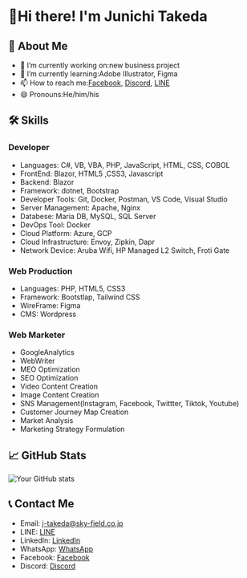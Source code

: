 # 👋Hi there! I'm Junichi Takeda

## 👤 About Me
- 🔭 I’m currently working on:new business project
- 🌱 I’m currently learning:Adobe Illustrator, Figma
- 📫 How to reach me:[Facebook](https://www.facebook.com/j.takeda77?locale=ja_JP), [Discord](https://discord.com/users/1004192324076699788), [LINE](https://line.me/ti/p/KaTvFcbhCR)
- 😄 Pronouns:He/him/his  

## 🛠 Skills
### Developer
- Languages: C#, VB, VBA, PHP, JavaScript, HTML, CSS, COBOL
- FrontEnd: Blazor, HTML5 ,CSS3, Javascript
- Backend: Blazor
- Framework: dotnet, Bootstrap
- Developer Tools: Git, Docker, Postman, VS Code, Visual Studio
- Server Management: Apache, Nginx
- Databese: Maria DB, MySQL, SQL Server
- DevOps Tool: Docker
- Cloud Platform: Azure, GCP
- Cloud Infrastructure: Envoy, Zipkin, Dapr
- Network Device: Aruba Wifi, HP Managed L2 Switch, Froti Gate

### Web Production
- Languages: PHP, HTML5, CSS3
- Framework: Bootstlap, Tailwind CSS
- WireFrame: Figma
- CMS: Wordpress
  
### Web Marketer
- GoogleAnalytics
- WebWriter
- MEO Optimization
- SEO Optimization
- Video Content Creation
- Image Content Creation
- SNS Management(Instagram, Facebook, Twittter, Tiktok, Youtube)
- Customer Journey Map Creation
- Market Analysis
- Marketing Strategy Formulation

## 📈 GitHub Stats
![Your GitHub stats](https://github-readme-stats.vercel.app/api?username=ochtum&show_icons=true&theme=radical)

## 📞 Contact Me
- Email: [j-takeda@sky-field.co.jp](mailto:j-takeda@sky-field.co.jp)
- LINE: [LINE](https://line.me/ti/p/KaTvFcbhCR)
- LinkedIn: [LinkedIn](https://www.linkedin.com/in/ochtum)
- WhatsApp: [WhatsApp](https://wa.me/819044285643)
- Facebook: [Facebook](https://www.facebook.com/j.takeda77?locale=ja_JP)
- Discord: [Discord](https://discord.com/users/1004192324076699788)

